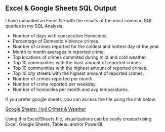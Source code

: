 
## Excel & Google Sheets SQL Output
I have uploaded an Excel file with the results of the most common SQL queries in my SQL Analysis.

- Number of days with consecutive Homicides.
- Percentage of Domestic Violence crimes.
- Number of crimes reported for the coldest and hottest day of the year.
- Month to month averages in reported crime.
- Top locations of crimes commited during mild and cold weather.
- Top 10 communities with the least amount of reported crimes.
- Top 10 communities with the highest amount of reported crimes.
- Top 10 city streets with the highest amount of reported crimes.
- Number of crimes reported per month.
- Number of crime reported per weekday.
- Number of homicides per month and avg temperatures.

If you prefer google sheets, you can access the file using the link below.

[Google Sheets: Hyd Crimes & Weather]()

Using this Excel/Sheets file, visualizations can be easily created using Excel, Google Sheets, Tableau and/or PowerBI.
